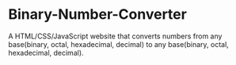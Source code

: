 # Binary-Number-Converter
A HTML/CSS/JavaScript website that converts numbers from any base(binary, octal, hexadecimal, decimal) to any base(binary, octal, hexadecimal, decimal).
